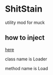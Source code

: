 # ShitStain
utility mod for muck

## how to inject
[here](https://github.com/warbler/SharpMonoInjector/releases/download/v2.2/SharpMonoInjector.Gui.zip)

class name is Loader

method name is Load
